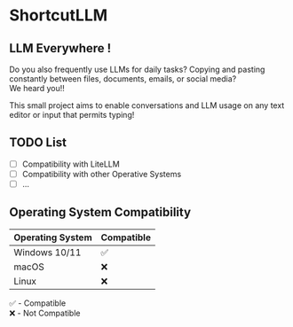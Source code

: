 # ShortcutLLM
## LLM Everywhere !
Do you also frequently use LLMs for daily tasks? Copying and pasting constantly between files, documents, emails, or social media?  
We heard you!!  

This small project aims to enable conversations and LLM usage on any text editor or input that permits typing!

## TODO List
- [ ] Compatibility with LiteLLM
- [ ] Compatibility with other Operative Systems
- [ ] ...

## Operating System Compatibility

| Operating System | Compatible |
|------------------|------------|
| Windows 10/11    | ✅         |
| macOS            | ❌         |
| Linux            | ❌         |

✅ - Compatible  
❌ - Not Compatible
